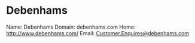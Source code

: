 
# Debenhams

Name: Debenhams
Domain: debenhams.com
Home: http://www.debenhams.com/
Email: Customer.Enquires@debenhams.com
